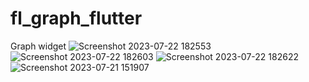 # fl_graph_flutter
Graph widget
![Screenshot 2023-07-22 182553](https://github.com/fortek11/fl_graph_flutter/assets/60787723/d07db4cd-5bf6-49a2-ab44-e028165a6b0e)
![Screenshot 2023-07-22 182603](https://github.com/fortek11/fl_graph_flutter/assets/60787723/044e543d-ac14-4a9a-b192-ded500431b94)
![Screenshot 2023-07-22 182622](https://github.com/fortek11/fl_graph_flutter/assets/60787723/4db270e9-b6f4-4114-a660-25527126eae0)
![Screenshot 2023-07-21 151907](https://github.com/fortek11/fl_graph_flutter/assets/60787723/088eb3ac-59f8-4880-b0a1-79833320191b)
